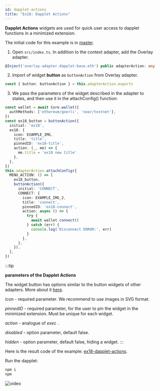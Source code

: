 ```yaml
---
id: dapplet-actions
title: "Ex18: Dapplet Actions"
---
```


**Dapplet Actions** widgets are used for quick user access to dapplet functions in a minimized extension.

The initial code for this example is in [master](https://github.com/dapplets/dapplet-template/tree/master).

1. Open `src/index.ts`. In addition to the context adapter, add the Overlay adapter.

```ts
@Inject('overlay-adapter.dapplet-base.eth') public adapterAction: any

```

2. Import of widget **button** as `buttonAction` from Overlay adapter.

```ts
const { button: buttonAction } = this.adapterAction.exports
```

3. We pass the parameters of the widget described in the adapter to states, and then use it in the attachConfig() function:

```ts
const wallet = await Core.wallet({
  authMethods: ['ethereum/goerli', 'near/testnet'],
})
const ex18_button = buttonAction({
  initial: 'ex18',
  ex18: {
    icon: EXAMPLE_IMG,
    title: 'title',
    pinnedID: 'ex18-title',
    action: (_, me) => {
      me.title = 'ex18 new title'
    },
  },
})
this.adapterAction.attachConfig({
  MENU_ACTION: () => [
    ex18_button,
    buttonAction({
      initial: 'CONNECT',
      CONNECT: {
        icon: EXAMPLE_IMG_2,
        title: 'connect',
        pinnedID: 'ex18-connect',
        action: async () => {
          try {
            await wallet.connect()
          } catch (err) {
            console.log('Disconnect ERROR:', err)
          }
        },
      },
    }),
  ],
})
```

:::tip

**parameters of the Dapplet Actions**

The widget button has options similar to the button widgets of other adapters. More about it [here](/docs/extra-button).

_icon_ - required parameter. We recommend to use images in SVG format.

_pinnedID_ - required parameter, for the user to pin the widget in the minimized extension. Must be unique for each widget.

_action_ - analogue of _exec_ .

_disabled_ - option parameter, default false.

_hidden_ - option parameter, default false, hiding a widget.
:::

Here is the result code of the example: [ex18-dapplet-actions](https://github.com/dapplets/dapplet-template/tree/ex18-dapplet-actions).

Run the dapplet:

```bash
npm i
npm
```

![video](/video/ex_18.gif)
